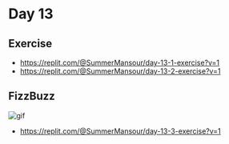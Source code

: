 # Day 13

## Exercise

- https://replit.com/@SummerMansour/day-13-1-exercise?v=1
- https://replit.com/@SummerMansour/day-13-2-exercise?v=1

## FizzBuzz
<img width="" src="https://media.giphy.com/media/9mKUt5bkdKNbwbNCO6/giphy.gif" align="center" alt="gif" />

- https://replit.com/@SummerMansour/day-13-3-exercise?v=1
